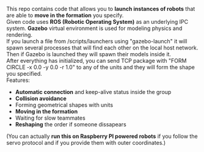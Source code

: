 This repo contains code that allows you to **launch instances of robots** that are able to **move in the formation** you specify.  
Given code uses **ROS (Robotic Operating System)** as an underlying IPC system. **Gazebo** virtual environment is used for modeling physics and rendering.  
If you launch a file from /scripts/launchers using "gazebo-launch" it will spawn several processes that will find each other on the local host network. Then if Gazebo is launched they will spawn their models inside it.  
After everything has initialized, you can send TCP package with "FORM CIRCLE -x 0.0 -y 0.0 -r 1.0" to any of the units and they will form the shape you specified.  
Features:
* **Automatic connection** and keep-alive status inside the group
* **Collision avoidance**
* Forming geometrical shapes with units
* **Moving in the formation**
* Waiting for slow teammates
* **Reshaping** the order if someone dissapears

(You can actually **run this on Raspberry PI powered robots** if you follow the servo protocol and if you provide them with outer coordinates.)
